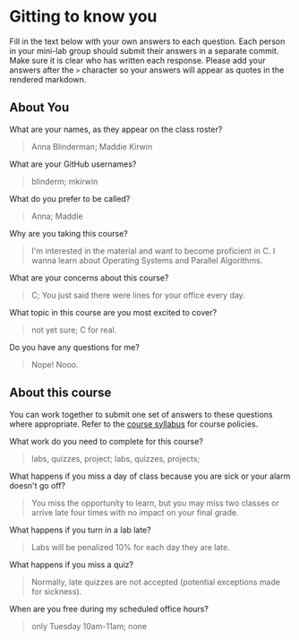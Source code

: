 # Gitting to know you
Fill in the text below with your own answers to each question. Each person in your mini-lab group should submit their answers in a separate commit. Make sure it is clear who has written each response. Please add your answers after the `>` character so your answers will appear as quotes in the rendered markdown.

## About You
What are your names, as they appear on the class roster?
> Anna Blinderman; Maddie Kirwin

What are your GitHub usernames?
> blinderm; mkirwin

What do you prefer to be called?
> Anna; Maddie

Why are you taking this course?
> I'm interested in the material and want to become proficient in C.
> I wanna learn about Operating Systems and Parallel Algorithms.

What are your concerns about this course?
> C; You just said there were lines for your office every day.

What topic in this course are you most excited to cover?
> not yet sure; C for real.

Do you have any questions for me?
> Nope! Nooo.

## About this course
You can work together to submit one set of answers to these questions where appropriate. Refer to the [course syllabus](http://www.cs.grinnell.edu/~curtsinger/teaching/2017S/CSC213/syllabus/) for course policies.

What work do you need to complete for this course?
> labs, quizzes, project; labs, quizzes, projects;

What happens if you miss a day of class because you are sick or your alarm doesn't go off?
> You miss the opportunity to learn, but you may miss two classes or arrive late four times with no impact on your final grade.

What happens if you turn in a lab late?
> Labs will be penalized 10% for each day they are late.

What happens if you miss a quiz?
> Normally, late quizzes are not accepted (potential exceptions made for sickness).

When are you free during my scheduled office hours?
> only Tuesday 10am-11am; none 
